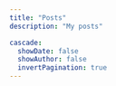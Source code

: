 ```yaml
---
title: "Posts"
description: "My posts"

cascade:
  showDate: false
  showAuthor: false
  invertPagination: true
---
```


<!---->
<!-- {{< lead >}} -->
<!-- _Journey of a thousand miles begins with a single step._ -->
<!---->
<!-- ~ Lao Tzu ~ -->
<!-- {{< /lead >}} -->
<!---->
<!-- This section contains my posts, as known as articles about multiple topics such as data science, dev, productivity, life, etc. -->
